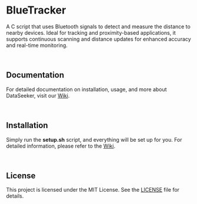 # BlueTracker
A C script that uses Bluetooth signals to detect and measure the distance to nearby devices. Ideal for tracking and proximity-based applications,
it supports continuous scanning and distance updates for enhanced accuracy and real-time monitoring.

<br>

## Documentation
For detailed documentation on installation, usage, and more about DataSeeker, visit our [Wiki](https://github.com/olivercalazans/BlueTracker/wiki).
  
<br>

## Installation
Simply run the **setup.sh** script, and everything will be set up for you.
For detailed information, please refer to the [Wiki](https://github.com/olivercalazans/BlueTracker/wiki/Installation).

<br>

## License
This project is licensed under the MIT License. See the [LICENSE](LICENSE) file for details.
